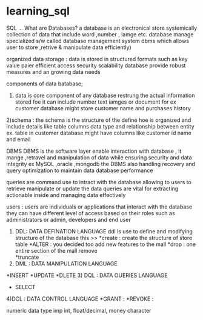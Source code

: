 # learning_sql
SQL ...
What are Databases?
a database is an electronical store systemically collection of data that include word ,number , iamge etc.
database manage specialized s/w called database management system dbms which  allows user  to store ,retrive & manipulate data efficiently)


organized data storage :
data is stored in structured formats such as key value paier
efficient access 
security scalability database provide robust measures and an growing data needs 

components of data batabase;

1) data is core component of any database restrung the actual information stored foe  it can include number text iamges or document 
for ex customer database might store customer name and purchases history

2)schema :
the schema is the structure of the define hoe is organized and include details like table columns data type and relationship between entity
ex. table in customer database might have columns like customer id name and email

DBMS
DBMS is the software layer enable interaction  with database , it mange ,retravel and manipulation of data while ensuring security and data integrity ex MySQL ,oracle ,mongodb  the DBMS also handling recovery and query optimization to maintain data database  performance 

queries are command use to intract with the database allowing to users to retrieve  manipulate or update the data queries are vital for extracting actionable inside and managing data effectively 

users : users are individuals  or applications that interact with the database they can have different level of access based on their roles such as administrators or admin, developers and end user 


1) DDL: DATA DEFINATION LANGUAGE 
 ddl is use to define and modifying structure of the database this >>
*create : create  the structure of store table 
*ALTER  : you decided too add new features to the mall 
*drop : one entire section of the mall remove  
*truncate
2) DML : DATA MANIPULATION LANGUAGE 

*INSERT 
*UPDATE 
*DLETE
3) DQL : DATA OUERIES LANGUAGE 
* SELECT

4)DCL : DATA CONTROL  LANGUAGE 
*GRANT :
*REVOKE :

numeric data type 
imp int, float/decimal, money
character  
